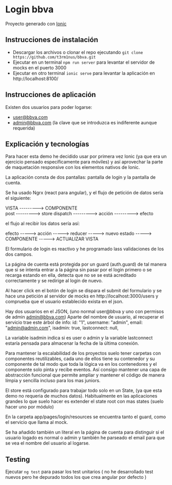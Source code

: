 # Login bbva

Proyecto generado con [Ionic](https://ionicframework.com/)

## Instrucciones de instalación

- Descargar los archivos o clonar el repo ejecutando `git clone https://github.com/t3rm1nus/bbva.git`  
- Ejecutar en un terminal `npm run server` para levantar el servidor de mocks en el puerto 3000
- Ejecutar en otro terminal `ionic serve` para levantar la aplicación en http://localhost:8100/


## Instrucciones de aplicación 

Existen dos usuarios para poder logarse:
- user@bbva.com
- admin@bbva.com
(la clave que se introduzca es indiferente aunque requerida)

## Explicación y tecnologías
Para hacer esta demo he decidido usar por primera vez Ionic (ya que era un ejercicio pensado específicamente para móviles) y así aprovechar la parte de maquetación responsive con los elementos nativos de Ionic.

La aplicación consta de dos pantallas: pantalla de login y la pantalla de cuenta. 

Se ha usado Ngrx (react para angular), y el flujo de petición de datos sería el siguiente:

VISTA  --------->  COMPONENTE             
post   --------->  store dispatch   ---------> acción  ---------> efecto

el flujo al recibir los datos sería así:

efecto   ----->  acción  ----->  reducer ----->  nuevo estado  -----> COMPONENTE  -----> ACTUALIZAR VISTA

El formulario de login es reactivo y he programado lass validaciones de los dos campos.
 
La página de cuenta está protegida por un guard (auth.guard) de tal manera que si se intenta entrar a la página sin pasar por el login primero o se recarga estando en ella, detecta que no se se está acreditado correctamente y se redirige al login de nuevo.

Al hacer click en el botón de login se dispara el submit del formulario y se hace una petición al servidor de mocks en http://localhost:3000/users y comprueba que el usuario establecido exista en el json. 

Hay dos usuarios en el JSON, (uno normal user@bbva y uno con permisos de admin admin@bbva.com)
Aparte del nombre de usuario, al recuperar el servicio trae este árbol de info:
    id: "1",
    username: "admin",
    email: "admin@admin.com",
    isadmin: true,
    lastconnect: null,

La variable isadmin indica si es user o admin y la variable lastconnect estaría pensada para almacenar la fecha de la última conexión.

Para mantener la escalabilidad de los proyectos suelo tener carpetas con componentes reutilizables, cada uno de ellos tiene su contenedor y su componente de tal modo que toda la lógica va en los contenedores y el componente solo pinta y recibe eventos. Así consigo mantener una capa de abstracción funcional que permite ampliar y mantener el código de manera límpia y sencilla incluso para los mas juniors.

El store está configurado para trabajar todo solo en un State, (ya que esta demo no requeria de muchos datos).
Habitualmente en las aplicaciones grandes lo que suelo hacer es extender el state root con mas states (suelo hacer uno por módulo)

En la carpeta app/pages/login/resources se encuentra tanto el guard, como el servicio que llama al mock.

Se ha añadido también un literal en la página de cuenta para distinguir si el usuario logado es normal o admin y también he parseado el email para que se vea el nombre del usuario al logarse.

## Testing
Ejecutar `ng test` para pasar los test unitarios ( no he desarrollado test nuevos pero he depurado todos los que crea angular por defecto )


